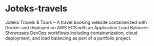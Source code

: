 # Joteks-travels
Joteks Travels &amp; Tours – A travel booking website containerized with Docker and deployed on AWS ECS with an Application Load Balancer. Showcases DevOps workflows including containerization, cloud deployment, and load balancing as part of a portfolio project.
